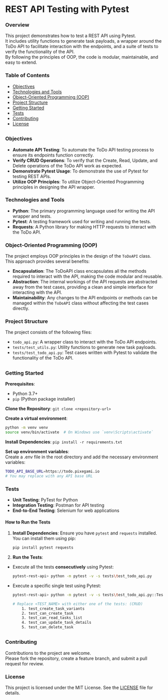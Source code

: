# REST API Testing with Pytest

### Overview
This project demonstrates how to test a REST API using Pytest.</br>
It includes utility functions to generate task payloads, a wrapper around the ToDo API to facilitate interaction with the endpoints, and a suite of tests to verify the functionality of the API.</br>
By following the principles of OOP, the code is modular, maintainable, and easy to extend.

### Table of Contents
- [Objectives](#Objectives)
- [Technologies and Tools](#technologies-and-tools)
- [Object-Oriented Programming (OOP)](#object-oriented-programming-oop)
- [Project Structure](#project-structure)
- [Getting Started](#getting-started)
- [Tests](#tests)
- [Contributing](#contributing)
- [License](#license)

##

### Objectives
* **Automate API Testing**: To automate the ToDo API testing process to ensure its endpoints function correctly.
* **Verify CRUD Operations**: To verify that the Create, Read, Update, and Delete operations of the ToDo API work as expected.
* **Demonstrate Pytest Usage**: To demonstrate the use of Pytest for testing REST APIs.
* **Utilize OOP Principles**: To utilize Object-Oriented Programming principles in designing the API wrapper.


### Technologies and Tools
* **Python**: The primary programming language used for writing the API wrapper and tests.
* **Pytest**: A testing framework used for writing and running the tests.
* **Requests**: A Python library for making HTTP requests to interact with the ToDo API.


### Object-Oriented Programming (OOP)
The project employs OOP principles in the design of the `ToDoAPI` class.</br>
This approach provides several benefits:

* **Encapsulation**: The ToDoAPI class encapsulates all the methods required to interact with the API, making the code modular and reusable.
* **Abstraction**: The internal workings of the API requests are abstracted away from the test cases, providing a clean and simple interface for interacting with the API.
* **Maintainability**: Any changes to the API endpoints or methods can be managed within the `ToDoAPI` class without affecting the test cases directly.


### Project Structure
The project consists of the following files:

* `todo_api.py`: A wrapper class to interact with the ToDo API endpoints.</br>
* `tests/test_utils.py`: Utility functions to generate new task payloads.</br>
* `tests/test_todo_api.py`: Test cases written with Pytest to validate the functionality of the ToDo API.</br>

##

### Getting Started
**Prerequisites**:
* Python 3.7+
* `pip` (Python package installer)

**Clone the Repository**: `git clone <repository-url>`

**Create a virtual environment**:
```sh
python -m venv venv
source venv/bin/activate  # On Windows use `venv\Scripts\activate`
```

**Install Dependencies**: `pip install -r requirements.txt`</br>

**Set up environment variables**:</br>
Create a .env file in the root directory and add the necessary environment variables:
```sh
TODO_API_BASE_URL=https://todo.pixegami.io
# You may replace with any API base URL
```

### Tests
* **Unit Testing**: PyTest for Python
* **Integration Testing**: Postman for API testing
* **End-to-End Testing**: Selenium for web applications

#### How to Run the Tests
1. **Install Dependencies**:
Ensure you have `pytest` and `requests` installed.</br>
You can install them using pip:

    ```sh
    pip install pytest requests
    ```

2. **Run the Tests**:
* Execute all the tests **consecutively** using Pytest:
    ```sh
    pytest-rest-api> python -m pytest -v -s tests\test_todo_api.py
    ```
    
* Execute a specific single test using Pytest:
    ```sh
    pytest-rest-api> python -m pytest -v -s tests\test_todo_api.py::TestToDoAPI::<TEST_NAME>
    
    # Replace <TEST_NAME> with either one of the tests: (CRUD)
        1. test_create_task_variants
        2. test_can_create_task
        3. test_can_read_tasks_list
        4. test_can_update_task_details
        5. test_can_delete_task
    ```

##

### Contributing
Contributions to the project are welcome.</br>
Please fork the repository, create a feature branch, and submit a pull request for review.

### License
This project is licensed under the MIT License. See the [LICENSE](LICENSE) file for details.